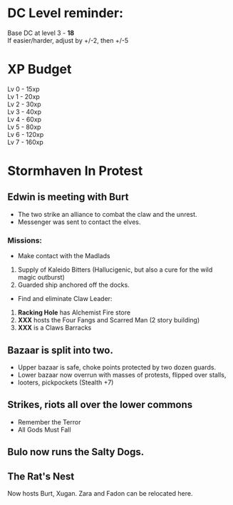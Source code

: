 # DC Level reminder:
Base DC at level 3 - **18**  
If easier/harder, adjust by +/-2, then +/-5

# XP Budget

Lv 0 - 15xp  
Lv 1 - 20xp  
Lv 2 - 30xp  
Lv 3 - 40xp  
Lv 4 - 60xp  
Lv 5 - 80xp  
Lv 6 - 120xp  
Lv 7 - 160xp  

# Stormhaven In Protest

## Edwin is meeting with Burt
* The two strike an alliance to combat the claw and the unrest.
* Messenger was sent to contact the elves.

### Missions:
- Make contact with the Madlads
1. Supply of Kaleido Bitters (Hallucigenic, but also a cure for the wild magic outburst)
2. Guarded ship anchored off the docks.

- Find and eliminate Claw Leader:  
1. **Racking Hole** has Alchemist Fire store  
2. **XXX** hosts the Four Fangs and Scarred Man (2 story building)
3. **XXX** is a Claws Barracks

## Bazaar is split into two.
* Upper bazaar is safe, choke points protected by two dozen guards.
* Lower bazaar now overrun with masses of protests, flipped over stalls,
* looters, pickpockets (Stealth +7)
 
## Strikes, riots all over the lower commons
* Remember the Terror
* All Gods Must Fall

## Bulo now runs the Salty Dogs.

## The Rat's Nest
Now hosts Burt, Xugan. Zara and Fadon can be relocated here.